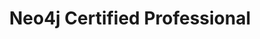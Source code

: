---
category: Certification
title: "Neo4j Certified Professional"
company: Neo4j Graph Academy
description: |
    La Certification Neo4j Certified Professional certifie les compétences dans la conception et le développement d'applications NoSQL basées sur des graphes, maîtrise des concepts de base de Neo4j et de Cypher. 
status: published
badgeUrl: /assets/images/badges/neo4j-certification.svg
certificationUrl: https://graphacademy.neo4j.com/u/5d29ba1b-929a-460e-ae4a-fd3222667eed/neo4j-certification/
layout: post
order: 40
sitemap: false
---